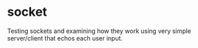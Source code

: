 # socket
Testing sockets and examining how they work using very simple server/client that echos each user input.
